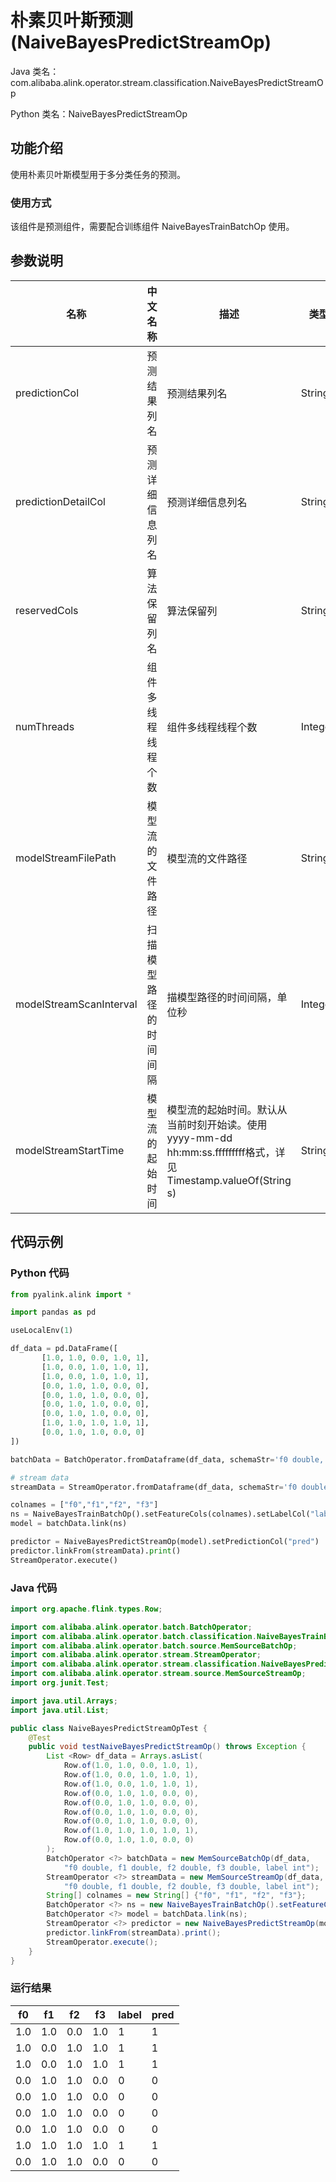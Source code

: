 # 朴素贝叶斯预测 (NaiveBayesPredictStreamOp)
Java 类名：com.alibaba.alink.operator.stream.classification.NaiveBayesPredictStreamOp

Python 类名：NaiveBayesPredictStreamOp


## 功能介绍

使用朴素贝叶斯模型用于多分类任务的预测。

### 使用方式

该组件是预测组件，需要配合训练组件 NaiveBayesTrainBatchOp 使用。

## 参数说明

| 名称 | 中文名称 | 描述 | 类型 | 是否必须？ | 默认值 |
| --- | --- | --- | --- | --- | --- |
| predictionCol | 预测结果列名 | 预测结果列名 | String | ✓ |  |
| predictionDetailCol | 预测详细信息列名 | 预测详细信息列名 | String |  |  |
| reservedCols | 算法保留列名 | 算法保留列 | String[] |  | null |
| numThreads | 组件多线程线程个数 | 组件多线程线程个数 | Integer |  | 1 |
| modelStreamFilePath | 模型流的文件路径 | 模型流的文件路径 | String |  | null |
| modelStreamScanInterval | 扫描模型路径的时间间隔 | 描模型路径的时间间隔，单位秒 | Integer |  | 10 |
| modelStreamStartTime | 模型流的起始时间 | 模型流的起始时间。默认从当前时刻开始读。使用yyyy-mm-dd hh:mm:ss.fffffffff格式，详见Timestamp.valueOf(String s) | String |  | null |

## 代码示例
### Python 代码
```python
from pyalink.alink import *

import pandas as pd

useLocalEnv(1)

df_data = pd.DataFrame([
       [1.0, 1.0, 0.0, 1.0, 1],
       [1.0, 0.0, 1.0, 1.0, 1],
       [1.0, 0.0, 1.0, 1.0, 1],
       [0.0, 1.0, 1.0, 0.0, 0],
       [0.0, 1.0, 1.0, 0.0, 0],
       [0.0, 1.0, 1.0, 0.0, 0],
       [0.0, 1.0, 1.0, 0.0, 0],
       [1.0, 1.0, 1.0, 1.0, 1],
       [0.0, 1.0, 1.0, 0.0, 0]
])

batchData = BatchOperator.fromDataframe(df_data, schemaStr='f0 double, f1 double, f2 double, f3 double, label int')

# stream data
streamData = StreamOperator.fromDataframe(df_data, schemaStr='f0 double, f1 double, f2 double, f3 double, label int')

colnames = ["f0","f1","f2", "f3"]
ns = NaiveBayesTrainBatchOp().setFeatureCols(colnames).setLabelCol("label")
model = batchData.link(ns)

predictor = NaiveBayesPredictStreamOp(model).setPredictionCol("pred")
predictor.linkFrom(streamData).print()
StreamOperator.execute()
```
### Java 代码
```java
import org.apache.flink.types.Row;

import com.alibaba.alink.operator.batch.BatchOperator;
import com.alibaba.alink.operator.batch.classification.NaiveBayesTrainBatchOp;
import com.alibaba.alink.operator.batch.source.MemSourceBatchOp;
import com.alibaba.alink.operator.stream.StreamOperator;
import com.alibaba.alink.operator.stream.classification.NaiveBayesPredictStreamOp;
import com.alibaba.alink.operator.stream.source.MemSourceStreamOp;
import org.junit.Test;

import java.util.Arrays;
import java.util.List;

public class NaiveBayesPredictStreamOpTest {
	@Test
	public void testNaiveBayesPredictStreamOp() throws Exception {
		List <Row> df_data = Arrays.asList(
			Row.of(1.0, 1.0, 0.0, 1.0, 1),
			Row.of(1.0, 0.0, 1.0, 1.0, 1),
			Row.of(1.0, 0.0, 1.0, 1.0, 1),
			Row.of(0.0, 1.0, 1.0, 0.0, 0),
			Row.of(0.0, 1.0, 1.0, 0.0, 0),
			Row.of(0.0, 1.0, 1.0, 0.0, 0),
			Row.of(0.0, 1.0, 1.0, 0.0, 0),
			Row.of(1.0, 1.0, 1.0, 1.0, 1),
			Row.of(0.0, 1.0, 1.0, 0.0, 0)
		);
		BatchOperator <?> batchData = new MemSourceBatchOp(df_data,
			"f0 double, f1 double, f2 double, f3 double, label int");
		StreamOperator <?> streamData = new MemSourceStreamOp(df_data,
			"f0 double, f1 double, f2 double, f3 double, label int");
		String[] colnames = new String[] {"f0", "f1", "f2", "f3"};
		BatchOperator <?> ns = new NaiveBayesTrainBatchOp().setFeatureCols(colnames).setLabelCol("label");
		BatchOperator <?> model = batchData.link(ns);
		StreamOperator <?> predictor = new NaiveBayesPredictStreamOp(model).setPredictionCol("pred");
		predictor.linkFrom(streamData).print();
		StreamOperator.execute();
	}
}
```
### 运行结果

| f0  | f1  | f2  | f3  | label | pred |
|-----|-----|-----|-----|-------|------|
| 1.0 | 1.0 | 0.0 | 1.0 | 1     | 1    |
| 1.0 | 0.0 | 1.0 | 1.0 | 1     | 1    |
| 1.0 | 0.0 | 1.0 | 1.0 | 1     | 1    |
| 0.0 | 1.0 | 1.0 | 0.0 | 0     | 0    |
| 0.0 | 1.0 | 1.0 | 0.0 | 0     | 0    |
| 0.0 | 1.0 | 1.0 | 0.0 | 0     | 0    |
| 0.0 | 1.0 | 1.0 | 0.0 | 0     | 0    |
| 1.0 | 1.0 | 1.0 | 1.0 | 1     | 1    |
| 0.0 | 1.0 | 1.0 | 0.0 | 0     | 0    |
